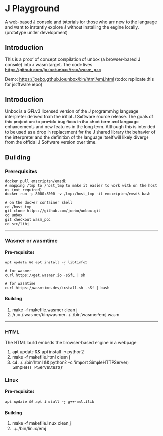 # J Playground

A web-based J console and tutorials for those who are new to the language and want to instantly explore J without installing the engine locally. (prototype under development)


Introduction
------------
This is a proof of concept compilation of unbox (a browser-based J console) into a wasm target. The code lives https://github.com/joebo/unbox/tree/wasm_poc

Demo: https://joebo.github.io/unbox/bin/html/emj.html   (todo: replicate this for jsoftware repo)

Introduction
------------

Unbox is a GPLv3 licensed version of the J programming language interpreter derived from the initial J Software source release. The goals of this project are to provide bug fixes in the short term and language enhancements and new features in the long term. Although this is intended to be used as a drop in replacement for the J shared library the behavior of the interpreter and the definition of the language itself will likely diverge from the official J Software version over time.

Building
--------

### Prerequisites

```
docker pull emscripten/emsdk
# mapping /tmp to /host_tmp to make it easier to work with on the host os (not required)
docker run -p 8000:8000 -v /tmp:/host_tmp -it emscripten/emsdk bash

# on the docker container shell
cd /host_tmp
git clone https://github.com/joebo/unbox.git
cd unbox
git checkout wasm_poc
cd src/libj
````


-----
### Wasmer or wasmtime 

#### Pre-requisites
```
apt update && apt install -y libtinfo5

# for wasmer
curl https://get.wasmer.io -sSfL | sh

# for wasmtime
curl https://wasmtime.dev/install.sh -sSf | bash
```

#### Building

1. make -f makefile.wasmer clean j
2. /root/.wasmer/bin/wasmer ../../bin/wasmer/emj.wasm

-----
### HTML
The HTML build embeds the browser-based engine in a webpage

1. apt update && apt install -y python2
2. make -f makefile.html clean j
3. cd ../../bin/html && python2 -c 'import SimpleHTTPServer; SimpleHTTPServer.test()'

### Linux 

#### Pre-requisites
```
apt update && apt install -y g++-multilib
```
#### Building

1. make -f makefile.linux clean j
2. ../../bin/linux/emj

